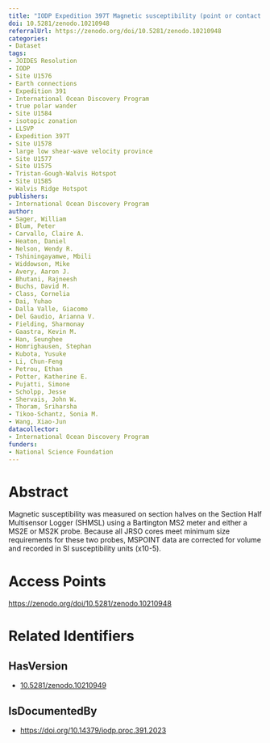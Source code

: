 ```yaml
---
title: "IODP Expedition 397T Magnetic susceptibility (point or contact system)"
doi: 10.5281/zenodo.10210948
referralUrl: https://zenodo.org/doi/10.5281/zenodo.10210948
categories:
- Dataset
tags:
- JOIDES Resolution
- IODP
- Site U1576
- Earth connections
- Expedition 391
- International Ocean Discovery Program
- true polar wander
- Site U1584
- isotopic zonation
- LLSVP
- Expedition 397T
- Site U1578
- large low shear-wave velocity province
- Site U1577
- Site U1575
- Tristan-Gough-Walvis Hotspot
- Site U1585
- Walvis Ridge Hotspot
publishers:
- International Ocean Discovery Program
author:
- Sager, William
- Blum, Peter
- Carvallo, Claire A.
- Heaton, Daniel
- Nelson, Wendy R.
- Tshiningayamwe, Mbili
- Widdowson, Mike
- Avery, Aaron J.
- Bhutani, Rajneesh
- Buchs, David M.
- Class, Cornelia
- Dai, Yuhao
- Dalla Valle, Giacomo
- Del Gaudio, Arianna V.
- Fielding, Sharmonay
- Gaastra, Kevin M.
- Han, Seunghee
- Homrighausen, Stephan
- Kubota, Yusuke
- Li, Chun-Feng
- Petrou, Ethan
- Potter, Katherine E.
- Pujatti, Simone
- Scholpp, Jesse
- Shervais, John W.
- Thoram, Sriharsha
- Tikoo-Schantz, Sonia M.
- Wang, Xiao-Jun
datacollector:
- International Ocean Discovery Program
funders:
- National Science Foundation
---
```


# Abstract
Magnetic susceptibility was measured on section halves on the Section Half Multisensor Logger (SHMSL) using a Bartington MS2 meter and either a MS2E or MS2K probe. Because all JRSO cores meet minimum size requirements for these two probes, MSPOINT data are corrected for volume and recorded in SI susceptibility units (x10-5).

# Access Points
https://zenodo.org/doi/10.5281/zenodo.10210948

# Related Identifiers
## HasVersion
- [10.5281/zenodo.10210949](../../10.5281/zenodo.10210949/)
## IsDocumentedBy
- https://doi.org/10.14379/iodp.proc.391.2023